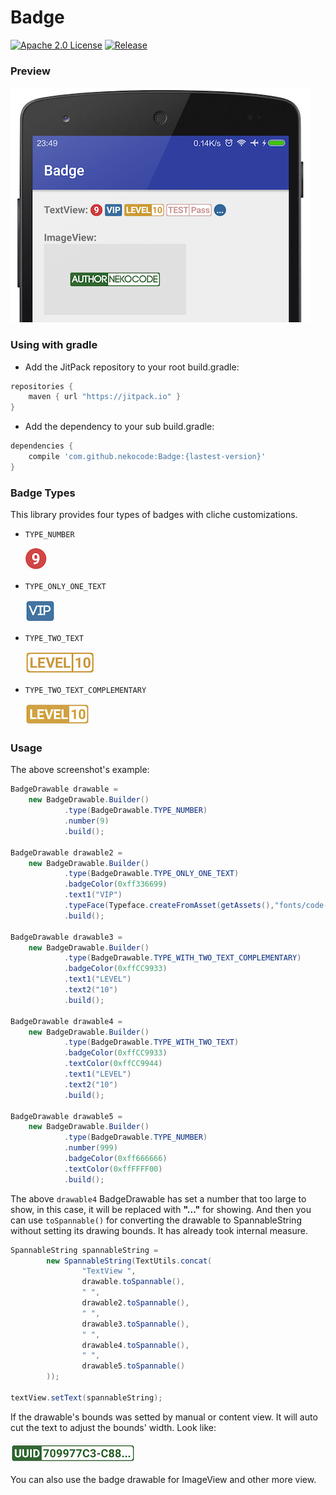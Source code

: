 # Badge
[![Apache 2.0 License](https://img.shields.io/badge/license-Apache%202.0-blue.svg?style=flat)](http://www.apache.org/licenses/LICENSE-2.0.html) [![Release](https://img.shields.io/github/release/nekocode/Badge.svg?label=Jitpack)](https://jitpack.io/#nekocode/Badge)

### Preview

![](art/preview.png)

### Using with gradle
- Add the JitPack repository to your root build.gradle:
```gradle
repositories {
    maven { url "https://jitpack.io" }
}
```

- Add the dependency to your sub build.gradle:
```gradle
dependencies {
    compile 'com.github.nekocode:Badge:{lastest-version}'
}
```
### Badge Types

This library provides four types of badges with cliche customizations.

* `TYPE_NUMBER`

    ![number](art/number.png)

* `TYPE_ONLY_ONE_TEXT`

    ![single](art/single_text.png)

* `TYPE_TWO_TEXT`

    ![two](art/two_text.png)

* `TYPE_TWO_TEXT_COMPLEMENTARY`

    ![complementary](art/two_text_complementary.png)

### Usage

The above screenshot's example:

```java
BadgeDrawable drawable =
    new BadgeDrawable.Builder()
            .type(BadgeDrawable.TYPE_NUMBER)
            .number(9)
            .build();

BadgeDrawable drawable2 =
    new BadgeDrawable.Builder()
            .type(BadgeDrawable.TYPE_ONLY_ONE_TEXT)
            .badgeColor(0xff336699)
            .text1("VIP")
            .typeFace(Typeface.createFromAsset(getAssets(),"fonts/code-bold.otf"))
            .build();

BadgeDrawable drawable3 =
    new BadgeDrawable.Builder()
            .type(BadgeDrawable.TYPE_WITH_TWO_TEXT_COMPLEMENTARY)
            .badgeColor(0xffCC9933)
            .text1("LEVEL")
            .text2("10")
            .build();

BadgeDrawable drawable4 =
    new BadgeDrawable.Builder()
            .type(BadgeDrawable.TYPE_WITH_TWO_TEXT)
            .badgeColor(0xffCC9933)
            .textColor(0xffCC9944)
            .text1("LEVEL")
            .text2("10")
            .build();

BadgeDrawable drawable5 =
    new BadgeDrawable.Builder()
            .type(BadgeDrawable.TYPE_NUMBER)
            .number(999)
            .badgeColor(0xff666666)
            .textColor(0xffFFFF00)
            .build();
```

The above `drawable4` BadgeDrawable has set a number that too large to show, in this case, it will be replaced with **"..."** for showing. And then you can use `toSpannable()` for converting the drawable to SpannableString without setting its drawing bounds. It has already took internal measure.

```java
SpannableString spannableString =
        new SpannableString(TextUtils.concat(
                "TextView ",
                drawable.toSpannable(),
                " ",
                drawable2.toSpannable(),
                " ",
                drawable3.toSpannable(),
                " ",
                drawable4.toSpannable(),
                " ",
                drawable5.toSpannable()
        ));

textView.setText(spannableString);
```

If the drawable's bounds was setted by manual or content view. It will auto cut the text to adjust the bounds' width. Look like:

![](art/1.png)

You can also use the badge drawable for ImageView and other more view.
